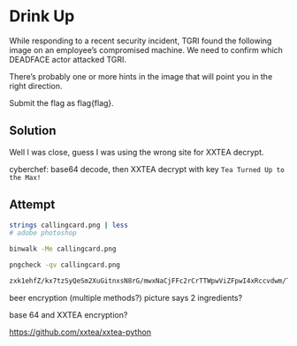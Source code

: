 # Drink Up

While responding to a recent security incident, TGRI found the following image on an employee’s compromised machine. 
We need to confirm which DEADFACE actor attacked TGRI.

There’s probably one or more hints in the image that will point you in the right direction.

Submit the flag as flag{flag}.

## Solution

Well I was close, guess I was using the wrong site for XXTEA decrypt.

cyberchef: base64 decode, then XXTEA decrypt with key `Tea Turned Up to the Max!`

## Attempt

```sh
strings callingcard.png | less
# adobe photoshop

binwalk -Me callingcard.png

pngcheck -qv callingcard.png
```

```txt
zxk1ehfZ/kx7tzSyQeSm2XuGitnxsN8rG/mwxNaCjFFc2rCrTTWpwViZFpwI4xRccvdwm/Ta6l3GFeaPs96l7BPziIu+DsfoS6bdy5ByHSyW+D5bCgtTCuoVvMOlPC7xILtjlt6/Ky6ZPaV40gfmtM/iuRGR+zveFLNyWy9Tlu3TnOaq0lP6wp65lGEFBTHPSwho0jIP47pxoKryxnh7svJrTD1wh+D+YudNjDpPr39yH/iMlU+5xiK2dXjiD0UtL3vSSQ55MLCPpN/kFW6AuO2OEuadKXg2XYiXnAkLJcUxGdZhP7+Lo4LG3m5HsHdBmul5pX9gcvERFQSZOy2QfEv3+vRfLfoJPq6WQnBjwXUoVo/YHeD8SS+TDvg=
```

beer encryption (multiple methods?)
picture says 2 ingredients?

base 64 and XXTEA encryption?

https://github.com/xxtea/xxtea-python

